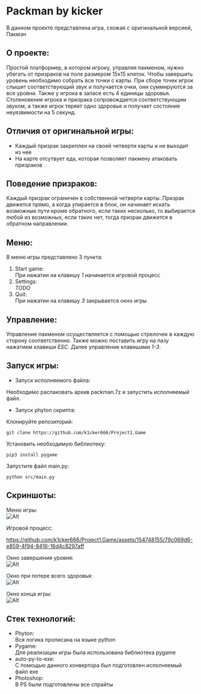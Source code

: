 # Packman by kicker
В данном проекте представлена игра, схожая с оригинальной версией, Пакмэн

## О проекте:

Простой платформер, в котором игроку, управляя пакменом, нужно убегать от призраков на поле размером 15х15 клеток. Чтобы завершить уровень необходимо собрать все точки с карты. При сборе точек игрок слышит соответствующий звук и получается очки, они суммируются за все уровни. 
Также у игрока в запасе есть 4 единицы здоровья. Столкновение игрока и призрака сопровождается соответствующим звуком, а также игрок теряет одно здоровье и получает состояние неуязвимости на 5 секунд.

## Отличия от оригинальной игры:

- Каждый призрак закреплен на своей четверти карты и не выходит из нее
- На карте отсутвует еда, которая позволяет пакмену атаковать призраков

## Поведение призраков:

Каждый призрак ограничен в собственной четверти карты. Призрак движется прямо, а когда упирается в блок, он начинает искать возможные пути кроме обратного, если таких несколько, то выбирается любой из возможных, если таких нет, тогда призрак движется в обратном направлении.

## Меню:

В меню игры представлено 3 пункта:
1. Start game:  
  При нажатии на клавишу *1* начинается игровой процесс
2. Settings:  
  *TODO*
3. Quit:  
  При нажатии на клавишу *3* закрывается окно игры

## Управление:

Управление пакменом осуществляется с помощью стрелочек в каждую сторону соответственно.
Также можно поставить игру на пазу нажатием клавиши *ESC*. Далее управление клавишами *1-3*.

## Запуск игры:

- Запуск исполняемого файла:

Необходимо распаковать архив packman.7z и запустить исполняемый файл.

- Запуск phyton скрипта:

Клонируйте репозиторий:
```
git clone https://github.com/k1cker666/Project1.Game
```
Установить необходимую библиотеку:
```
pip3 install pygame
```
Запустите файл main.py:
```
python src/main.py
```

## Скриншоты:

Меню игры:  
![Alt](https://github.com/k1cker666/Project1.Game/raw/main/images/github/menu.png)

Игровой процесс:  


https://github.com/k1cker666/Project1.Game/assets/154748155/79c069d6-e859-4f94-8416-16d4c8297aff



Окно завершения уровня:  
![Alt](https://github.com/k1cker666/Project1.Game/raw/main/images/github/lvlcmplt.png)

Окно при потере всего здоровья:  
![Alt](https://github.com/k1cker666/Project1.Game/raw/main/images/github/gmvr.png)

Окно конца игры:  
![Alt](https://github.com/k1cker666/Project1.Game/raw/main/images/github/gmcmplt.png)

## Стек технологий:
- Phyton:  
  Вся логика прописана на языке python
- Pygame:  
  Для реализации игры была использована библиотека pygame
- auto-py-to-exe:  
  С помощью данного конвертора был подготовлен исполняемый файл exe
- Photoshop:  
  В PS были подготовлены все спрайты
